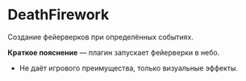# DeathFirework

Создание фейерверков при определённых событиях.  

**Краткое пояснение** — плагин запускает фейерверки в небо.  

* Не даёт игрового преимущества, только визуальные эффекты.  